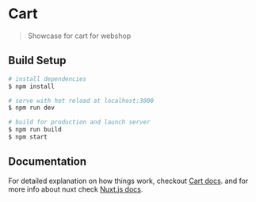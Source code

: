 # Cart

> Showcase for cart for webshop

## Build Setup

``` bash
# install dependencies
$ npm install

# serve with hot reload at localhost:3000
$ npm run dev

# build for production and launch server
$ npm run build
$ npm start

```
## Documentation

For detailed explanation on how things work, checkout [Cart docs](http://vuecartdocumentation.mythossoftware.com/). and for more info about nuxt check [Nuxt.js docs](https://nuxtjs.org/).
